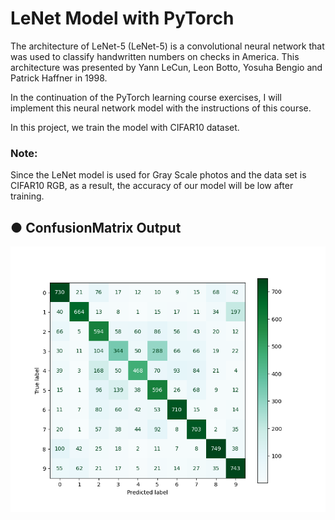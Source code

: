# LeNet Model with PyTorch 

The architecture of LeNet-5 (LeNet-5) is a convolutional neural network that was used to classify handwritten numbers on checks in America. This architecture was presented by Yann LeCun, Leon Botto, Yosuha Bengio and Patrick Haffner in 1998.

In the continuation of the PyTorch learning course exercises, I will implement this neural network model with the instructions of this course.

In this project, we train the model with CIFAR10 dataset.

### Note:
Since the LeNet model is used for Gray Scale photos and the data set is CIFAR10 RGB, as a result, the accuracy of our model will be low after training.

## ● ConfusionMatrix Output

![Sample Image](Output/ConfusionMatrixPlot-Output.png)
